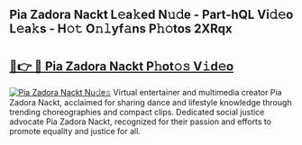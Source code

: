 ## Pia Zadora Nackt L𝚎a𝚔ed N𝚞𝚍e - Part-hQL Vi𝚍𝚎o L𝚎a𝚔s - H𝚘𝚝 O𝚗𝚕yf𝚊ns P𝚑𝚘tos 2XRqx

# <h2><a href="http://kfcwke.oniu.top/?m=Pia+Zadora+Nackt">🔗👉 🔴 Pia Zadora Nackt P𝚑ot𝚘𝚜 V𝚒d𝚎o</a></h2>

[![Pia Zadora Nackt Nu𝚍e𝚜](https://i.imgur.com/0qMVB7G.gif)](http://kfcwke.oniu.top/?m=Pia+Zadora+Nackt)
Virtual entertainer and multimedia creator Pia Zadora Nackt, acclaimed for sharing dance and lifestyle knowledge through trending choreographies and compact clips. Dedicated social justice advocate Pia Zadora Nackt, recognized for their passion and efforts to promote equality and justice for all.  
